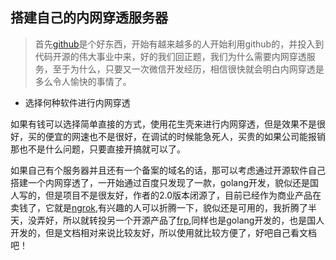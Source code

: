 ## 搭建自己的内网穿透服务器

> 首先[github](https://github.com/jingchenxu)是个好东西，开始有越来越多的人开始利用github的，并投入到代码开源的伟大事业中来，好的我们回正题，我们为什么需要内网穿透服务，至于为什么，只要又一次微信开发经历，相信很快就会明白内网穿透是多么令人愉快的事情了。

- 选择何种软件进行内网穿透

如果有钱可以选择简单直接的方式，使用花生壳来进行内网穿透，但是效果不是很好，买的便宜的网速也不是很好，在调试的时候能急死人，买贵的如果公司能报销那也不是什么问题，只要直接开搞就可以了。

如果自己有个服务器并且还有一个备案的域名的话，那可以考虑通过开源软件自己搭建一个内网穿透了，一开始通过百度只发现了一款，golang开发，貌似还是国人写的，但是项目不是很友好，作者的2.0版本闭源了，目前已经作为商业产品在卖钱了，它就是[ngrok](https://github.com/inconshreveable/ngrok),有兴趣的人可以折腾一下，貌似还是可用的，我折腾了半天，没弄好，所以就转投另一个开源产品了[frp](https://github.com/fatedier/frp),同样也是golang开发的，也是国人开发的，但是文档相对来说比较友好，所以使用就比较方便了，好吧自己看文档吧！
